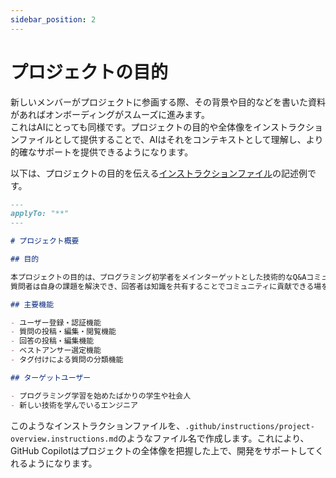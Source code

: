 ```yaml
---
sidebar_position: 2
---
```


# プロジェクトの目的

新しいメンバーがプロジェクトに参画する際、その背景や目的などを書いた資料があればオンボーディングがスムーズに進みます。  
これはAIにとっても同様です。プロジェクトの目的や全体像をインストラクションファイルとして提供することで、AIはそれをコンテキストとして理解し、より的確なサポートを提供できるようになります。

以下は、プロジェクトの目的を伝える[インストラクションファイル](../../shared-instructions-prompts)の記述例です。

```markdown
---
applyTo: "**"
---

# プロジェクト概要

## 目的

本プロジェクトの目的は、プログラミング初学者をメインターゲットとした技術的なQ&Aコミュニティサイトを構築することです。  
質問者は自身の課題を解決でき、回答者は知識を共有することでコミュニティに貢献できる場を提供します。

## 主要機能

- ユーザー登録・認証機能
- 質問の投稿・編集・閲覧機能
- 回答の投稿・編集機能
- ベストアンサー選定機能
- タグ付けによる質問の分類機能

## ターゲットユーザー

- プログラミング学習を始めたばかりの学生や社会人
- 新しい技術を学んでいるエンジニア
```

このようなインストラクションファイルを、`.github/instructions/project-overview.instructions.md`のようなファイル名で作成します。これにより、GitHub Copilotはプロジェクトの全体像を把握した上で、開発をサポートしてくれるようになります。
